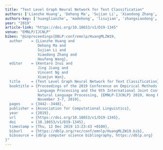 ```yaml
---
title: "Text Level Graph Neural Network for Text Classification"
authors: ['Lianzhe Huang', 'Dehong Ma', 'Sujian Li', 'Xiaodong Zhang', 'Houfeng Wang']
authors-key: ['huanglianzhe', 'madehong', 'lisujian', 'zhangxiaodong', 'wanghoufeng']
year: "2019"
article-link: "https://doi.org/10.18653/v1/D19-1345"
venue: "EMNLP/IJCNLP"
bibex: "@inproceedings{DBLP:conf/emnlp/HuangMLZW19,
  author    = {Lianzhe Huang and
               Dehong Ma and
               Sujian Li and
               Xiaodong Zhang and
               Houfeng Wang},
  editor    = {Kentaro Inui and
               Jing Jiang and
               Vincent Ng and
               Xiaojun Wan},
  title     = {Text Level Graph Neural Network for Text Classification},
  booktitle = {Proceedings of the 2019 Conference on Empirical Methods in Natural
               Language Processing and the 9th International Joint Conference on
               Natural Language Processing, {EMNLP-IJCNLP} 2019, Hong Kong, China,
               November 3-7, 2019},
  pages     = {3442--3448},
  publisher = {Association for Computational Linguistics},
  year      = {2019},
  url       = {https://doi.org/10.18653/v1/D19-1345},
  doi       = {10.18653/v1/D19-1345},
  timestamp = {Thu, 12 Dec 2019 13:23:43 +0100},
  biburl    = {https://dblp.org/rec/conf/emnlp/HuangMLZW19.bib},
  bibsource = {dblp computer science bibliography, https://dblp.org}
}"
---
```


